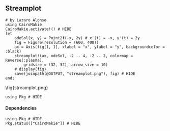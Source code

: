 <!--This file was generated, do not modify it.-->
## Streamplot

````julia:ex1
# by Lazaro Alonso
using CairoMakie
CairoMakie.activate!() # HIDE
let
    odeSol(x, y) = Point2f(-x, 2y) # x'(t) = -x, y'(t) = 2y
    fig = Figure(resolution = (600, 400))
    ax = Axis(fig[1, 1], xlabel = "x", ylabel = "y", backgroundcolor = :black)
    streamplot!(ax, odeSol, -2 .. 4, -2 .. 2, colormap = Reverse(:plasma),
        gridsize = (32, 32), arrow_size = 10)
    # display(fig)
    save(joinpath(@OUTPUT, "streamplot.png"), fig) # HIDE
end;
````

\fig{streamplot.png}

````julia:ex2
using Pkg # HIDE
````

#### Dependencies

````julia:ex3
using Pkg # HIDE
Pkg.status(["CairoMakie"]) # HIDE
````

